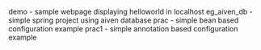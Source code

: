 demo - sample webpage displaying helloworld in localhost
eg_aiven_db - simple spring project using aiven database
prac - simple bean based configuration example
prac1 - simple annotation based configuration example
